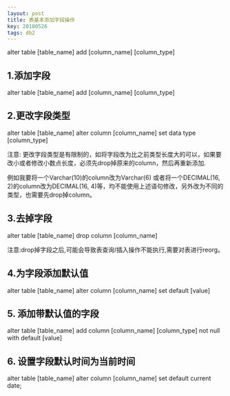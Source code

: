 ```yaml
---
layout: post
title: 表基本添加字段操作
key: 20180526
tags: db2
---
```


alter table [table_name] add [column_name] [column_type]

<!--more-->


## 1.添加字段

alter table [table_name] add [column_name] [column_type]

## 2.更改字段类型

alter table  [table_name] alter column [column_name] set data type  [column_type]

注意: 更改字段类型是有限制的，如将字段改为比之前类型长度大的可以，如果要改小或者修改小数点长度，必须先drop掉原来的column，然后再重新添加.

例如我要将一个Varchar(10)的column改为Varchar(6) 或者将一个DECIMAL(16, 2)的column改为DECIMAL(16, 4)等，均不能使用上述语句修改，另外改为不同的类型，也需要先drop掉column。

## 3.去掉字段

alter table [table_name] drop column [column_name]

注意:drop掉字段之后,可能会导致表查询/插入操作不能执行,需要对表进行reorg。

## 4.为字段添加默认值

alter table [table_name] alter column [column_name] set default [value]

## 5. 添加带默认值的字段

alter table [table_name] add column [column_name] [column_type] not null with default [value]

## 6. 设置字段默认时间为当前时间

alter table [table_name] alter column [column_name] set default  current date;



